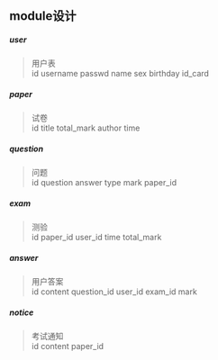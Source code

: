 ## module设计

##### user 
> 用户表  
> id username passwd name sex birthday id_card  

##### paper
> 试卷  
> id title total_mark author time 

##### question
> 问题  
> id question answer type mark paper_id   

##### exam
> 测验  
> id paper_id user_id time total_mark

##### answer
> 用户答案  
> id content question_id user_id exam_id  mark

##### notice 
> 考试通知  
> id content paper_id
##### 
